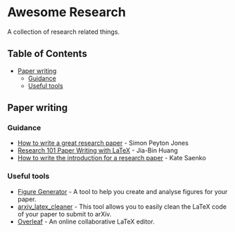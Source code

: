 # Awesome Research

A collection of research related things.

## Table of Contents

* [Paper writing](#paper-writing)
  * [Guidance](#guidance)
  * [Useful tools](#useful-tools)

## Paper writing

### Guidance

* [How to write a great research paper](https://www.microsoft.com/en-us/research/wp-content/uploads/2016/07/How-to-write-a-great-research-paper.pdf) - Simon Peyton Jones
* [Research 101 Paper Writing with LaTeX](https://filebox.ece.vt.edu/~jbhuang/slides/Research%20101%20-%20Paper%20Writing%20with%20LaTeX.pdf) - Jia-Bin Huang
* [How to write the introduction for a research paper](https://docs.google.com/presentation/d/1PZj0Sev2yjDu9NNr96S_wwjKCgIDhGmLjW1vtQpDhlk) - Kate Saenko

### Useful tools

* [Figure Generator](https://github.com/Mira-13/figure-gen) - A tool to help you create and analyse figures for your paper.
* [arxiv_latex_cleaner](https://github.com/google-research/arxiv-latex-cleaner) - This tool allows you to easily clean the LaTeX code of your paper to submit to arXiv.
* [Overleaf](https://www.overleaf.com/) - An online collaborative LaTeX editor.
